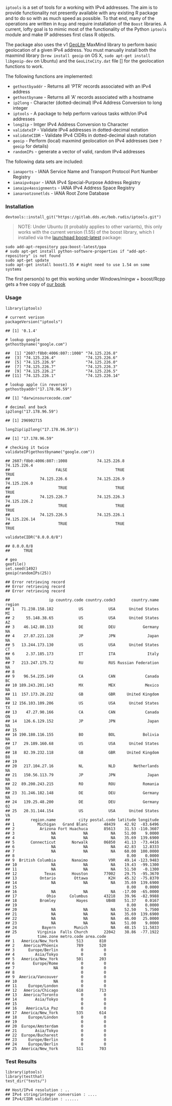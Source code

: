 `iptools` is a set of tools for a working with IPv4 addresses. The aim is to provide functionality not presently available with any existing R package and to do so with as much speed as possible. To that end, many of the operations are written in `Rcpp` and require installation of the `Boost` libraries. A current, lofty goal is to mimic most of the functionality of the Python `iptools` module and make IP addresses first class R objects.

The package also uses the v1 [GeoLite](http://dev.maxmind.com/geoip/legacy/geolite/) MaxMind library to perform basic geolocation of a given IPv4 address. You must manually install both the maxmind library (`brew install geoip` on OS X, `sudo apt-get install libgeoip-dev` on Ubuntu) and the `GeoLiteCity.dat` file [] for the geolocation functions to work.

The following functions are implemented:

-   `gethostbyaddr` - Returns all 'PTR' records associated with an IPv4 address
-   `gethostbyname` - Returns all 'A' records associated with a hostname
-   `ip2long` - Character (dotted-decimal) IPv4 Address Conversion to long integer
-   `iptools` - A package to help perform various tasks with/on IPv4 addresses
-   `long2ip` - Intger IPv4 Address Conversion to Character
-   `validateIP` - Validate IPv4 addresses in dotted-decimal notation
-   `validateCIDR` - Validate IPv4 CIDRs in dotted-decimal slash notation
-   `geoip` - Perform (local) maxmind geolocation on IPv4 addresses (see `?geoip` for details)
-   `randomIPs` - generate a vector of valid, random IPv4 addresses

The following data sets are included:

-   `ianaports` - IANA Service Name and Transport Protocol Port Number Registry
-   `ianaipv4spar` - IANA IPv4 Special-Purpose Address Registry
-   `ianaipv4assignments` - IANA IPv4 Address Space Registry
-   `ianarootzonetlds` - IANA Root Zone Database

### Installation

``` {.r}
devtools::install_git("https://gitlab.dds.ec/bob.rudis/iptools.git")
```

> NOTE: Under Ubuntu (it probably applies to other variants), this only works with the current version (1.55) of the boost library, which I installed via the [launchpad boost-latest](https://launchpad.net/~boost-latest/+archive/ubuntu/ppa/+packages) package:

    sudo add-apt-repository ppa:boost-latest/ppa
    # sudo apt-get install python-software-properties if "add-apt-repository" is not found
    sudo apt-get update
    sudo apt-get install boost1.55 # might need to use 1.54 on some systems

The first person(s) to get this working under Windows/mingw + boost/Rcpp gets a free copy of [our book](http://dds.ec/amzn)

### Usage

``` {.r}
library(iptools)

# current verison
packageVersion("iptools")
```

    ## [1] '0.1.4'

``` {.r}
# lookup google
gethostbyname("google.com")
```

    ##  [1] "2607:f8b0:4006:807::1008" "74.125.226.8"            
    ##  [3] "74.125.226.4"             "74.125.226.6"            
    ##  [5] "74.125.226.9"             "74.125.226.0"            
    ##  [7] "74.125.226.7"             "74.125.226.3"            
    ##  [9] "74.125.226.2"             "74.125.226.5"            
    ## [11] "74.125.226.1"             "74.125.226.14"

``` {.r}
# lookup apple (in reverse)
gethostbyaddr("17.178.96.59")
```

    ## [1] "darwinsourcecode.com"

``` {.r}
# decimal and back
ip2long("17.178.96.59")
```

    ## [1] 296902715

``` {.r}
long2ip(ip2long("17.178.96.59"))
```

    ## [1] "17.178.96.59"

``` {.r}
# checking it twice
validateIP(gethostbyname("google.com"))
```

    ## 2607:f8b0:4006:807::1008             74.125.226.8             74.125.226.4 
    ##                    FALSE                     TRUE                     TRUE 
    ##             74.125.226.6             74.125.226.9             74.125.226.0 
    ##                     TRUE                     TRUE                     TRUE 
    ##             74.125.226.7             74.125.226.3             74.125.226.2 
    ##                     TRUE                     TRUE                     TRUE 
    ##             74.125.226.5             74.125.226.1            74.125.226.14 
    ##                     TRUE                     TRUE                     TRUE

``` {.r}
validateCIDR("8.0.0.0/8")
```

    ## 8.0.0.0/8 
    ##      TRUE

``` {.r}
# geo
geofile()
set.seed(1492)
geoip(randomIPs(25))
```

    ## Error retrieving record
    ## Error retrieving record
    ## Error retrieving record

    ##                 ip country.code country.code3       country.name region
    ## 1   71.238.158.182           US           USA      United States     MI
    ## 2     55.148.38.65           US           USA      United States     AZ
    ## 3    46.142.80.133           DE           DEU            Germany     NA
    ## 4    27.87.221.128           JP           JPN              Japan     NA
    ## 5   13.244.173.130           US           USA      United States     CT
    ## 6     2.37.185.173           IT           ITA              Italy     NA
    ## 7   213.247.175.72           RU           RUS Russian Federation     NA
    ## 8                                                                      
    ## 9    96.54.235.149           CA           CAN             Canada     BC
    ## 10 189.243.201.143           MX           MEX             Mexico     NA
    ## 11  157.173.28.232           GB           GBR     United Kingdom     NA
    ## 12 156.103.109.206           US           USA      United States     TX
    ## 13    47.27.90.166           CA           CAN             Canada     ON
    ## 14   126.6.129.152           JP           JPN              Japan     NA
    ## 15                                                                     
    ## 16 190.180.116.155           BO           BOL            Bolivia     NA
    ## 17   29.189.160.68           US           USA      United States     OH
    ## 18   82.39.232.118           GB           GBR     United Kingdom     B8
    ## 19                                                                     
    ## 20   217.104.27.16           NL           NLD        Netherlands     NA
    ## 21   150.56.113.79           JP           JPN              Japan     NA
    ## 22  89.200.243.215           RO           ROU            Romania     NA
    ## 23  31.246.182.148           DE           DEU            Germany     NA
    ## 24   139.25.48.200           DE           DEU            Germany     02
    ## 25   20.31.144.154           US           USA      United States     VA
    ##         region.name          city postal.code latitude longitude
    ## 1          Michigan   Grand Blanc       48439    42.92  -83.6496
    ## 2           Arizona Fort Huachuca       85613    31.53 -110.3607
    ## 3                NA            NA          NA    51.00    9.0000
    ## 4                NA            NA          NA    35.69  139.6900
    ## 5       Connecticut       Norwalk       06850    41.13  -73.4416
    ## 6                NA            NA          NA    42.83   12.8333
    ## 7                NA            NA          NA    60.00  100.0000
    ## 8                                                 0.00    0.0000
    ## 9  British Columbia       Nanaimo         V9R    49.14 -123.9483
    ## 10               NA            NA          NA    19.43  -99.1300
    ## 11               NA            NA          NA    51.50   -0.1300
    ## 12            Texas       Houston       77002    29.75  -95.3670
    ## 13          Ontario        Ottawa         K2H    45.32  -75.8370
    ## 14               NA            NA          NA    35.69  139.6900
    ## 15                                                0.00    0.0000
    ## 16               NA            NA          NA   -17.00  -65.0000
    ## 17             Ohio      Columbus       43218    39.96  -82.9988
    ## 18          Bromley         Hayes        UB4B    51.37    0.0167
    ## 19                                                0.00    0.0000
    ## 20               NA            NA          NA    52.50    5.7500
    ## 21               NA            NA          NA    35.69  139.6900
    ## 22               NA            NA          NA    46.00   25.0000
    ## 23               NA            NA          NA    51.00    9.0000
    ## 24           Bayern        Munich          NA    48.15   11.5833
    ## 25         Virginia  Falls Church       22042    38.86  -77.1922
    ##            time.zone metro.code area.code
    ## 1   America/New_York        513       810
    ## 2    America/Phoenix        789       520
    ## 3      Europe/Berlin          0         0
    ## 4         Asia/Tokyo          0         0
    ## 5   America/New_York        501       203
    ## 6        Europe/Rome          0         0
    ## 7                 NA          0         0
    ## 8                             0         0
    ## 9  America/Vancouver          0         0
    ## 10                NA          0         0
    ## 11     Europe/London          0         0
    ## 12   America/Chicago        618       713
    ## 13   America/Toronto          0         0
    ## 14        Asia/Tokyo          0         0
    ## 15                            0         0
    ## 16    America/La_Paz          0         0
    ## 17  America/New_York        535       614
    ## 18     Europe/London          0         0
    ## 19                            0         0
    ## 20  Europe/Amsterdam          0         0
    ## 21        Asia/Tokyo          0         0
    ## 22  Europe/Bucharest          0         0
    ## 23     Europe/Berlin          0         0
    ## 24     Europe/Berlin          0         0
    ## 25  America/New_York        511       703

### Test Results

``` {.r}
library(iptools)
library(testthat)
test_dir("tests/")
```

    ## Host/IPv4 resolution : ..
    ## IPv4 string/integer conversion : ....
    ## IPv4/CIDR validation : ......
